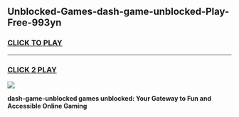 
## Unblocked-Games-dash-game-unblocked-Play-Free-993yn
<h3>
<a href="https://premium76.site?title=dash-game-unblocked&ref=23A">CLICK TO PLAY</a></h3>
<hr>

<h3>
<a href="https://premium76.site?title=dash-game-unblocked&ref=23A">CLICK 2 PLAY</a>
  
</h3>

<a href="https://premium76.site?title=dash-game-unblocked&ref=23A"><img src="https://clearcache.store/games.png"></a>


**dash-game-unblocked games unblocked: Your Gateway to Fun and Accessible Online Gaming**
